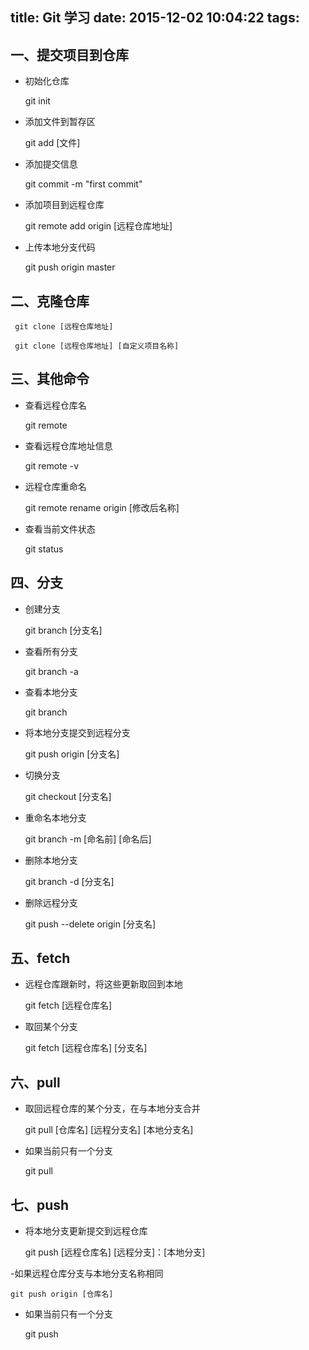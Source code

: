 title: Git 学习
date: 2015-12-02 10:04:22
tags:
---
## 一、提交项目到仓库
- 初始化仓库

     git init

- 添加文件到暂存区

     git add [文件]

- 添加提交信息

     git commit -m "first commit"

- 添加项目到远程仓库
  
     git remote add origin [远程仓库地址]

- 上传本地分支代码

     git push origin master

## 二、克隆仓库

     git clone [远程仓库地址]
     
     git clone [远程仓库地址] [自定义项目名称]

## 三、其他命令

- 查看远程仓库名

     git remote

- 查看远程仓库地址信息

     git remote -v

- 远程仓库重命名

     git remote rename origin [修改后名称]

- 查看当前文件状态

     git status

## 四、分支

- 创建分支

     git branch [分支名]

- 查看所有分支

     git branch -a

- 查看本地分支

     git branch

- 将本地分支提交到远程分支

    git push origin [分支名]

- 切换分支

    git checkout [分支名]

- 重命名本地分支

    git branch -m [命名前] [命名后]

- 删除本地分支

    git branch -d [分支名]

- 删除远程分支

    git push --delete origin [分支名]

## 五、fetch

- 远程仓库跟新时，将这些更新取回到本地

    git fetch [远程仓库名]

- 取回某个分支
  
    git fetch [远程仓库名] [分支名]

## 六、pull 

- 取回远程仓库的某个分支，在与本地分支合并

    git pull [仓库名] [远程分支名] [本地分支名]

- 如果当前只有一个分支
  
    git pull

## 七、push

- 将本地分支更新提交到远程仓库

    git push [远程仓库名] [远程分支]：[本地分支]

-如果远程仓库分支与本地分支名称相同
  
    git push origin [仓库名]

- 如果当前只有一个分支

    git push 
  


    




   



     





